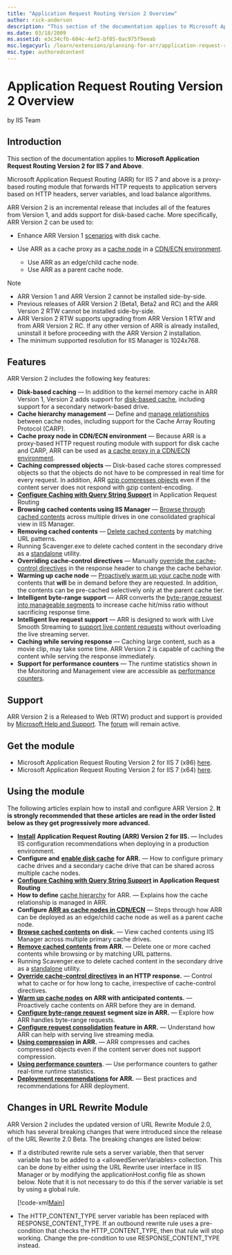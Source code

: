 ```yaml
---
title: "Application Request Routing Version 2 Overview"
author: rick-anderson
description: "This section of the documentation applies to Microsoft Application Request Routing Version 2 for IIS 7 and Above. Microsoft Application Request Routing (ARR..."
ms.date: 03/18/2009
ms.assetid: e3c34cfb-604c-4ef2-bf05-0ac975f9eeab
msc.legacyurl: /learn/extensions/planning-for-arr/application-request-routing-version-2-overview
msc.type: authoredcontent
---
```

Application Request Routing Version 2 Overview
====================
by IIS Team

## Introduction

This section of the documentation applies to **Microsoft Application Request Routing Version 2 for IIS 7 and Above**.

Microsoft Application Request Routing (ARR) for IIS 7 and above is a proxy-based routing module that forwards HTTP requests to application servers based on HTTP headers, server variables, and load balance algorithms.

ARR Version 2 is an incremental release that includes all of the features from Version 1, and adds support for disk-based cache. More specifically, ARR Version 2 can be used to:

- Enhance ARR Version 1 [scenarios](using-the-application-request-routing-module.md) with disk cache.
- Use ARR as a cache proxy as a [cache node](../configuring-application-request-routing-arr/cache-hierarchy-management-using-application-request-routing.md) in a [CDN/ECN environment](../installing-application-request-routing-arr/deploying-application-request-routing-in-cdn.md).

    - Use ARR as an edge/child cache node.
    - Use ARR as a parent cache node.

> [!NOTE]
>  
>
> - ARR Version 1 and ARR Version 2 cannot be installed side-by-side.
> - Previous releases of ARR Version 2 (Beta1, Beta2 and RC) and the ARR Version 2 RTW cannot be installed side-by-side.
> - ARR Version 2 RTW supports upgrading from ARR Version 1 RTW and from ARR Version 2 RC. If any other version of ARR is already installed, uninstall it before proceeding with the ARR Version 2 installation.
> - The minimum supported resolution for IIS Manager is 1024x768.

## Features

ARR Version 2 includes the following key features:

- **Disk-based caching** &mdash; In addition to the kernel memory cache in ARR Version 1, Version 2 adds support for [disk-based cache](../configuring-application-request-routing-arr/configure-and-enable-disk-cache-in-application-request-routing.md), including support for a secondary network-based drive.
- **Cache hierarchy management** &mdash; Define and [manage relationships](../configuring-application-request-routing-arr/cache-hierarchy-management-using-application-request-routing.md) between cache nodes, including support for the Cache Array Routing Protocol (CARP).
- **Cache proxy node in CDN/ECN environment** &mdash; Because ARR is a proxy-based HTTP request routing module with support for disk cache and CARP, ARR can be used as [a cache proxy in a CDN/ECN environment](../installing-application-request-routing-arr/deploying-application-request-routing-in-cdn.md).
- **Caching compressed objects** &mdash; Disk-based cache stores compressed objects so that the objects do not have to be compressed in real time for every request. In addition, ARR [gzip compresses objects](../configuring-application-request-routing-arr/using-compression-in-application-request-routing.md) even if the content server does not respond with gzip content-encoding.
- [**Configure Caching with Query String Support**](../configuring-application-request-routing-arr/configure-caching-with-query-string-support-in-application-request-routing.md) in Application Request Routing
- **Browsing cached contents using IIS Manager** &mdash; [Browse through cached contents](../configuring-application-request-routing-arr/browse-cached-contents-on-disk-on-application-request-routing.md) across multiple drives in one consolidated graphical view in IIS Manager.
- **Removing cached contents** &mdash; [Delete cached contents](../configuring-application-request-routing-arr/delete-cached-objects.md) by matching URL patterns.
- Running Scavenger.exe to delete cached content in the secondary drive as a [standalone](../configuring-application-request-routing-arr/use-scavengeexe-tool-to-delete-cached-content-from-secondary-cache-drive.md) utility.
- **Overriding cache-control directives** &mdash; Manually [override the cache-control directives](../configuring-application-request-routing-arr/manually-override-cache-control-directives-using-application-request-routing.md) in the response header to change the cache behavior.
- **Warming up cache node** &mdash; [Proactively warm up your cache node](../configuring-application-request-routing-arr/warm-up-cache-nodes-on-application-request-routing.md) with contents that **will** be in demand before they are requested. In addition, the contents can be pre-cached selectively only at the parent cache tier.
- **Intelligent byte-range support** &mdash; ARR converts the [byte-range request into manageable segments](../configuring-application-request-routing-arr/configure-byte-range-request-segment-size-in-application-request-routing.md) to increase cache hit/miss ratio without sacrificing response time.
- **Intelligent live request support** &mdash; ARR is designed to work with Live Smooth Streaming to [support live content requests](../configuring-application-request-routing-arr/configure-request-consolidation-feature-in-application-request-routing.md) without overloading the live streaming server.
- **Caching while serving response** &mdash; Caching large content, such as a movie clip, may take some time. ARR Version 2 is capable of caching the content while serving the response immediately.
- **Support for performance counters** &mdash; The runtime statistics shown in the Monitoring and Management view are accessible as [performance counters](../configuring-application-request-routing-arr/using-performance-counters.md).

## Support

ARR Version 2 is a Released to Web (RTW) product and support is provided by [Microsoft Help and Support](https://support.microsoft.com/). The [forum](https://forums.iis.net/1154.aspx) will remain active.

## Get the module

- Microsoft Application Request Routing Version 2 for IIS 7 (x86) [here](https://download.microsoft.com/download/4/D/F/4DFDA851-515F-474E-BA7A-5802B3C95101/ARRv2_setup_x86.EXE).
- Microsoft Application Request Routing Version 2 for IIS 7 (x64) [here](https://download.microsoft.com/download/3/4/1/3415F3F9-5698-44FE-A072-D4AF09728390/ARRv2_setup_x64.EXE).

## Using the module

The following articles explain how to install and configure ARR Version 2. **It is strongly recommended that these articles are read in the order listed below as they get progressively more advanced.**

- [**Install**](../installing-application-request-routing-arr/install-application-request-routing-version-2.md) **Application Request Routing (ARR) Version 2 for IIS.** &mdash; Includes IIS configuration recommendations when deploying in a production environment.
- **Configure and** [**enable disk cache**](../configuring-application-request-routing-arr/configure-and-enable-disk-cache-in-application-request-routing.md) **for ARR.** &mdash; How to configure primary cache drives and a secondary cache drive that can be shared across multiple cache nodes.
- **[Configure Caching with Query String Support](../configuring-application-request-routing-arr/configure-caching-with-query-string-support-in-application-request-routing.md) in Application Request Routing**
- **How to define** [cache hierarchy](../configuring-application-request-routing-arr/cache-hierarchy-management-using-application-request-routing.md) for ARR. &mdash; Explains how the cache relationship is managed in ARR.
- **Configure [ARR as cache nodes in CDN/ECN](../installing-application-request-routing-arr/deploying-application-request-routing-in-cdn.md)** &mdash; Steps through how ARR can be deployed as an edge/child cache node as well as a parent cache node.
- **[Browse cached contents](../configuring-application-request-routing-arr/browse-cached-contents-on-disk-on-application-request-routing.md) on disk.** &mdash; View cached contents using IIS Manager across multiple primary cache drives.
- [**Remove cached contents**](../configuring-application-request-routing-arr/delete-cached-objects.md) **from ARR.** &mdash; Delete one or more cached contents while browsing or by matching URL patterns.
- Running Scavenger.exe to delete cached content in the secondary drive as a [standalone](../configuring-application-request-routing-arr/use-scavengeexe-tool-to-delete-cached-content-from-secondary-cache-drive.md) utility.
- [**Override cache-control directives**](../configuring-application-request-routing-arr/manually-override-cache-control-directives-using-application-request-routing.md) **in an HTTP response.** &mdash; Control what to cache or for how long to cache, irrespective of cache-control directives.
- [**Warm up cache nodes**](../configuring-application-request-routing-arr/warm-up-cache-nodes-on-application-request-routing.md) **on ARR with anticipated contents.** &mdash; Proactively cache contents on ARR before they are in demand.
- [**Configure byte-range request**](../configuring-application-request-routing-arr/configure-byte-range-request-segment-size-in-application-request-routing.md) **segment size in ARR.** &mdash; Explore how ARR handles byte-range requests.
- [**Configure request consolidation**](../configuring-application-request-routing-arr/configure-request-consolidation-feature-in-application-request-routing.md) **feature in ARR.** &mdash; Understand how ARR can help with serving live streaming media.
- **[Using compression](../configuring-application-request-routing-arr/using-compression-in-application-request-routing.md) in ARR.** &mdash; ARR compresses and caches compressed objects even if the content server does not support compression.
- **[Using performance counters](../configuring-application-request-routing-arr/using-performance-counters.md)**. &mdash; Use performance counters to gather real-time runtime statistics.
- **[Deployment recommendations](../installing-application-request-routing-arr/deployment-recommendations-for-application-request-routing.md) for ARR.** &mdash; Best practices and recommendations for ARR deployment.

## Changes in URL Rewrite Module

ARR Version 2 includes the updated version of URL Rewrite Module 2.0, which has several breaking changes that were introduced since the release of the URL Rewrite 2.0 Beta. The breaking changes are listed below:

- If a distributed rewrite rule sets a server variable, then that server variable has to be added to a &lt;allowedServerVariables&gt; collection. This can be done by either using the URL Rewrite user interface in IIS Manager or by modifying the applicationHost.config file as shown below. Note that it is not necessary to do this if the server variable is set by using a global rule.  

    [!code-xml[Main](application-request-routing-version-2-overview/samples/sample1.xml)]
- The HTTP\_CONTENT\_TYPE server variable has been replaced with RESPONSE\_CONTENT\_TYPE. If an outbound rewrite rule uses a pre-condition that checks the HTTP\_CONTENT\_TYPE, then that rule will stop working. Change the pre-condition to use RESPONSE\_CONTENT\_TYPE instead.
